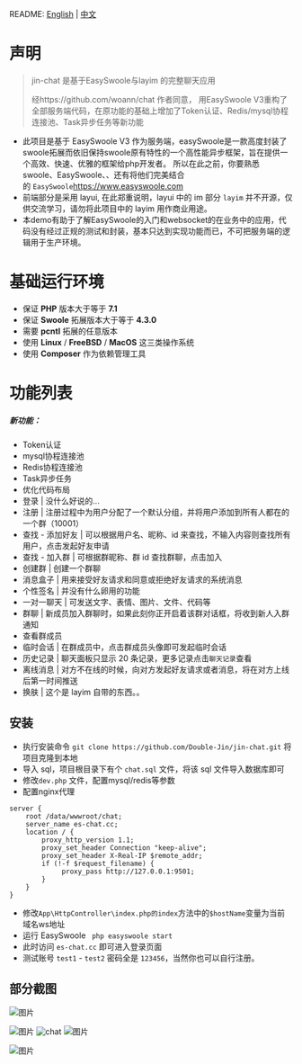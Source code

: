 README: [English](https://github.com/Double-Jin/jin-chat/blob/master/README-en.md) | [中文](https://github.com/Double-Jin/jin-chat/blob/master/README.md)
# 声明

> jin-chat 是基于EasySwoole与layim 的完整聊天应用
> 
> 经https://github.com/woann/chat 作者同意， 用EasySwoole V3重构了全部服务端代码，在原功能的基础上增加了Token认证、Redis/mysql协程连接池、Task异步任务等新功能
> 
-   此项目是基于 EasySwoole V3 作为服务端，easySwoole是一款高度封装了swoole拓展而依旧保持swoole原有特性的一个高性能异步框架，旨在提供一个高效、快速、优雅的框架给php开发者。
所以在此之前，你要熟悉 swoole、EasySwoole、、还有将他们完美结合的 `EasySwoole`<https://www.easyswoole.com>
-   前端部分是采用 layui, 在此郑重说明，layui 中的 im 部分 `layim` 并不开源，仅供交流学习，请勿将此项目中的 layim 用作商业用途。
-   本demo有助于了解EasySwoole的入门和websocket的在业务中的应用，代码没有经过正规的测试和封装，基本只达到实现功能而已，不可把服务端的逻辑用于生产环境。
# 基础运行环境
-   保证 **PHP** 版本大于等于 **7.1**
-   保证 **Swoole** 拓展版本大于等于 **4.3.0**
-   需要 **pcntl** 拓展的任意版本
-   使用 **Linux** / **FreeBSD** / **MacOS** 这三类操作系统
-   使用 **Composer** 作为依赖管理工具

# 功能列表
##### 新功能：
* Token认证
* mysql协程连接池
* Redis协程连接池
* Task异步任务
* 优化代码布局
* 登录 | 没什么好说的...
* 注册 | 注册过程中为用户分配了一个默认分组，并将用户添加到所有人都在的一个群（10001）
* 查找 - 添加好友 | 可以根据用户名、昵称、id 来查找，不输入内容则查找所有用户，点击发起好友申请
* 查找 - 加入群 | 可根据群昵称、群 id 查找群聊，点击加入
* 创建群 | 创建一个群聊
* 消息盒子 | 用来接受好友请求和同意或拒绝好友请求的系统消息
* 个性签名 | 并没有什么卵用的功能
* 一对一聊天 | 可发送文字、表情、图片、文件、代码等
* 群聊 | 新成员加入群聊时，如果此刻你正开启着该群对话框，将收到新人入群通知
* 查看群成员
* 临时会话 | 在群成员中，点击群成员头像即可发起临时会话
* 历史记录 | 聊天面板只显示 20 条记录，更多记录点击`聊天记录`查看
* 离线消息 | 对方不在线的时候，向对方发起好友请求或者消息，将在对方上线后第一时间推送
* 换肤 | 这个是 layim 自带的东西。。
## 安装

-   执行安装命令 `git clone https://github.com/Double-Jin/jin-chat.git` 将项目克隆到本地
-   导入 sql，项目根目录下有个 `chat.sql` 文件，将该 sql 文件导入数据库即可
-   修改`dev.php` 文件，配置mysql/redis等参数
-   配置nginx代理
```
server {
    root /data/wwwroot/chat;
    server_name es-chat.cc;
    location / {
        proxy_http_version 1.1;
        proxy_set_header Connection "keep-alive";
        proxy_set_header X-Real-IP $remote_addr;
        if (!-f $request_filename) {
             proxy_pass http://127.0.0.1:9501;
        }
    }
}
```
-   修改`App\HttpController\index.php的index`方法中的`$hostName`变量为当前域名ws地址
-   运行 EasySwoole ` php easyswoole start`
-   此时访问 `es-chat.cc` 即可进入登录页面
-   测试账号 `test1` - `test2` 密码全是 `123456`，当然你也可以自行注册。

## 部分截图


![图片](https://cdn.learnku.com/uploads/images/201907/01/36324/hDVIioONoy.jpeg!large)

![图片](https://cdn.learnku.com/uploads/images/201907/01/36324/6SFf5jVpYs.jpeg!large)
![chat](https://cdn.learnku.com/uploads/images/201907/01/36324/7fkqjRARXh.jpeg!large)
![图片](https://cdn.learnku.com/uploads/images/201907/01/36324/HimqXRDLRm.jpeg!large)

![图片](https://cdn.learnku.com/uploads/images/201907/01/36324/vThT4zh5Fy.jpeg!large)

